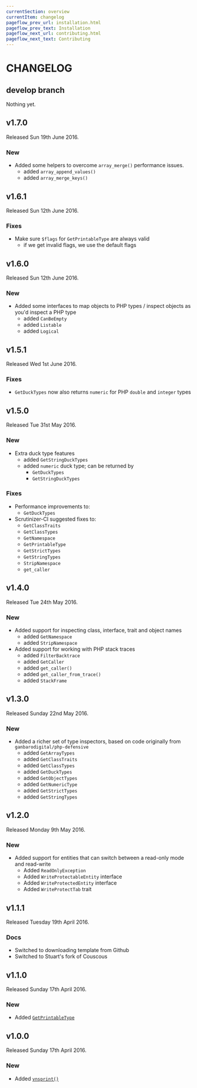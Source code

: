 ```yaml
---
currentSection: overview
currentItem: changelog
pageflow_prev_url: installation.html
pageflow_prev_text: Installation
pageflow_next_url: contributing.html
pageflow_next_text: Contributing
---
```

# CHANGELOG

## develop branch

Nothing yet.

## v1.7.0

Released Sun 19th June 2016.

### New

* Added some helpers to overcome `array_merge()` performance issues.
  - added `array_append_values()`
  - added `array_merge_keys()`

## v1.6.1

Released Sun 12th June 2016.

### Fixes

* Make sure `$flags` for `GetPrintableType` are always valid
  - if we get invalid flags, we use the default flags

## v1.6.0

Released Sun 12th June 2016.

### New

* Added some interfaces to map objects to PHP types / inspect objects as you'd inspect a PHP type
  - added `CanBeEmpty`
  - added `Listable`
  - added `Logical`

## v1.5.1

Released Wed 1st June 2016.

### Fixes

* `GetDuckTypes` now also returns `numeric` for PHP `double` and `integer` types

## v1.5.0

Released Tue 31st May 2016.

### New

* Extra duck type features
  - added `GetStringDuckTypes`
  - added `numeric` duck type; can be returned by
    - `GetDuckTypes`
    - `GetStringDuckTypes`

### Fixes

* Performance improvements to:
  - `GetDuckTypes`
* Scrutinizer-CI suggested fixes to:
  - `GetClassTraits`
  - `GetClassTypes`
  - `GetNamespace`
  - `GetPrintableType`
  - `GetStrictTypes`
  - `GetStringTypes`
  - `StripNamespace`
  - `get_caller`

## v1.4.0

Released Tue 24th May 2016.

### New

* Added support for inspecting class, interface, trait and object names
  - added `GetNamespace`
  - added `StripNamespace`
* Added support for working with PHP stack traces
  - added `FilterBacktrace`
  - added `GetCaller`
  - added `get_caller()`
  - added `get_caller_from_trace()`
  - added `StackFrame`

## v1.3.0

Released Sunday 22nd May 2016.

### New

* Added a richer set of type inspectors, based on code originally from `ganbarodigital/php-defensive`
  - added `GetArrayTypes`
  - added `GetClassTraits`
  - added `GetClassTypes`
  - added `GetDuckTypes`
  - added `GetObjectTypes`
  - added `GetNumericType`
  - added `GetStrictTypes`
  - added `GetStringTypes`

## v1.2.0

Released Monday 9th May 2016.

### New

* Added support for entities that can switch between a read-only mode and read-write
  - Added `ReadOnlyException`
  - Added `WriteProtectableEntity` interface
  - Added `WriteProtectedEntity` interface
  - Added `WriteProtectTab` trait

## v1.1.1

Released Tuesday 19th April 2016.

### Docs

- Switched to downloading template from Github
- Switched to Stuart's fork of Couscous

## v1.1.0

Released Sunday 17th April 2016.

### New

* Added [`GetPrintableType`](types/GetPrintableType.html)

## v1.0.0

Released Sunday 17th April 2016.

### New

* Added [`vnsprint()`](strings/vnsprintf.html)
